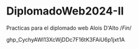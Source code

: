 # DiplomadoWeb2024-II
Practicas para el diplomado web
Alois D'Alto
/*Fin*/

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